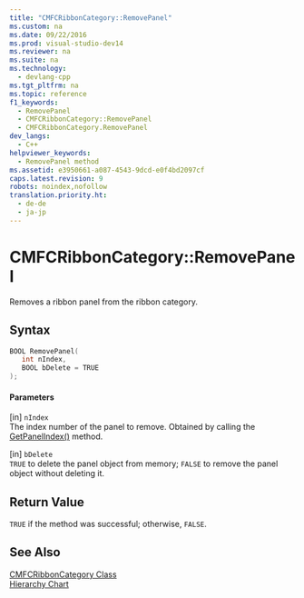 ```yaml
---
title: "CMFCRibbonCategory::RemovePanel"
ms.custom: na
ms.date: 09/22/2016
ms.prod: visual-studio-dev14
ms.reviewer: na
ms.suite: na
ms.technology: 
  - devlang-cpp
ms.tgt_pltfrm: na
ms.topic: reference
f1_keywords: 
  - RemovePanel
  - CMFCRibbonCategory::RemovePanel
  - CMFCRibbonCategory.RemovePanel
dev_langs: 
  - C++
helpviewer_keywords: 
  - RemovePanel method
ms.assetid: e3950661-a087-4543-9dcd-e0f4bd2097cf
caps.latest.revision: 9
robots: noindex,nofollow
translation.priority.ht: 
  - de-de
  - ja-jp
---
```

# CMFCRibbonCategory::RemovePanel
Removes a ribbon panel from the ribbon category.  
  
## Syntax  
  
```cpp  
BOOL RemovePanel(  
   int nIndex,  
   BOOL bDelete = TRUE  
);  
```  
  
#### Parameters  
 [in] `nIndex`  
 The index number of the panel to remove. Obtained by calling the [GetPanelIndex()](../vs140/cmfcribboncategory--getpanelindex.md) method.  
  
 [in] `bDelete`  
 `TRUE` to delete the panel object from memory; `FALSE` to remove the panel object without deleting it.  
  
## Return Value  
 `TRUE` if the method was successful; otherwise, `FALSE`.  
  
## See Also  
 [CMFCRibbonCategory Class](../vs140/cmfcribboncategory-class.md)   
 [Hierarchy Chart](assetId:///07acbf55-d629-4dab-af20-8be36d71ac4b)
